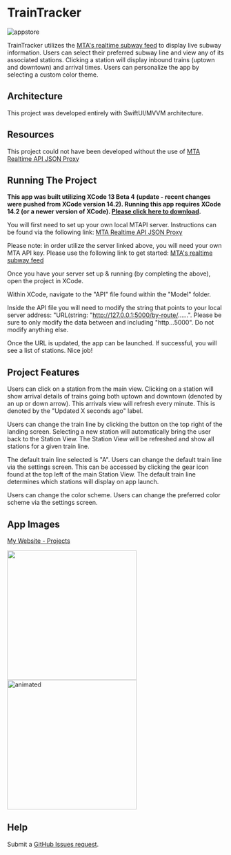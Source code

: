 # TrainTracker

![appstore](https://user-images.githubusercontent.com/23087566/216879175-0ce9e463-3dae-4751-b4ad-30ea1315bdbc.png)

TrainTracker utilizes the [MTA's realtime subway feed](https://api.mta.info/#/landing) to display live subway information. Users can select their preferred subway line and view any of its associated stations. Clicking a station will display inbound trains (uptown and downtown) and arrival times. Users can personalize the app by selecting a custom color theme.

## Architecture

This project was developed entirely with SwiftUI/MVVM architecture.

## Resources

This project could not have been developed without the use of [MTA Realtime API JSON Proxy](https://github.com/jonthornton/MTAPI)

## Running The Project

**This app was built utilizing XCode 13 Beta 4 (update - recent changes were pushed from XCode version 14.2). Running this app requires XCode 14.2 (or a newer version of XCode). [Please click here to download](https://developer.apple.com/xcode/resources/).**

You will first need to set up your own local MTAPI server. Instructions can be found via the following link: [MTA Realtime API JSON Proxy](https://github.com/jonthornton/MTAPI)

Please note: in order utilize the server linked above, you will need your own MTA API key. Please use the following link to get started: [MTA's realtime subway feed](https://api.mta.info/#/landing)

Once you have your server set up & running (by completing the above), open the project in XCode.

Within XCode, navigate to the "API" file found within the "Model" folder.

Inside the API file you will need to modify the string that points to your local server address: "URL(string: "http://127.0.0.1:5000/by-route/......". Please be sure to only modify the data between and including "http...5000". Do not modify anything else.

Once the URL is updated, the app can be launched. If successful, you will see a list of stations. Nice job!

## Project Features

Users can click on a station from the main view. Clicking on a station will show arrival details of trains going both uptown and downtown (denoted by an up or down arrow). This arrivals view will refresh every minute. This is denoted by the "Updated X seconds ago" label.

Users can change the train line by clicking the button on the top right of the landing screen. Selecting a new station will automatically bring the user back to the Station View. The Station View will be refreshed and show all stations for a given train line.

The default train line selected is "A". Users can change the default train line via the settings screen. This can be accessed by clicking the gear icon found at the top left of the main Station View. The default train line determines which stations will display on app launch.

Users can change the color scheme. Users can change the preferred color scheme via the settings screen.

## App Images

[My Website - Projects](https://www.nicholasrepaci.com/projects)

<p float="center">
  <img src="https://user-images.githubusercontent.com/23087566/216879123-7eda3fec-78b1-413a-82cf-bc3e24585732.gif" width="300" />
  <img src="https://user-images.githubusercontent.com/23087566/216879151-69aaf698-54ae-4452-a8fa-5dfd854f9765" alt="animated" width="300" /> 
</p>

## Help

Submit a [GitHub Issues request](https://github.com/nprepaci/TrainTracker/issues). 
